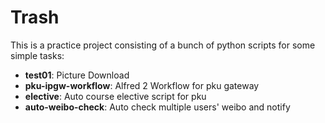 # Trash
This is a practice project consisting of a bunch of python scripts for some simple tasks:
- **test01**: Picture Download
- **pku-ipgw-workflow**: Alfred 2 Workflow for pku gateway
- **elective**: Auto course elective script for pku
- **auto-weibo-check**: Auto check multiple users' weibo and notify
